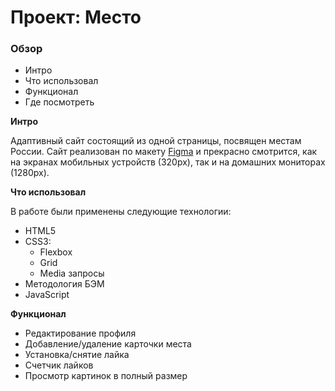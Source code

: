 # Проект: Место

### Обзор

* Интро
* Что использовал
* Функционал
* Где посмотреть

**Интро**

Адаптивный сайт состоящий из одной страницы, посвящен местам России. Сайт реализован по
макету [Figma](https://www.figma.com/file/kRVLKwYG3d1HGLvh7JFWRT/JavaScript.-Sprint-6?node-id=0%3A1&t=Gv7daWUTqBou0Jsd-0)
и прекрасно смотрится, как на экранах мобильных устройств (320px),
так и на домашних мониторах (1280px).

**Что использовал**

В работе были применены следующие технологии:

- HTML5
- CSS3:
    - Flexbox
    - Grid
    - Media запросы
- Методология БЭМ
- JavaScript

**Функционал**

- Редактирование профиля
- Добавление/удаление карточки места
- Установка/снятие лайка
- Счетчик лайков
- Просмотр картинок в полный размер

